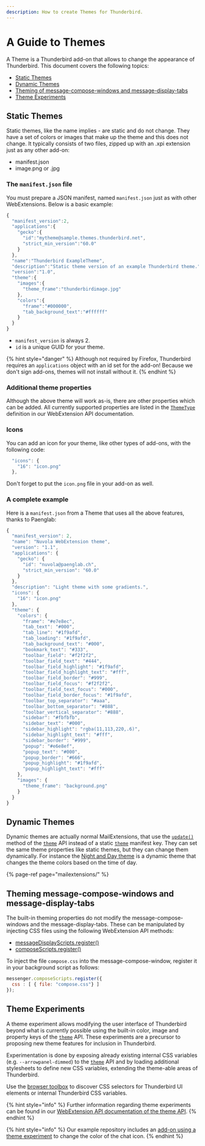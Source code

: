 ```yaml
---
description: How to create Themes for Thunderbird.
---
```


# A Guide to Themes

A Theme is a Thunderbird add-on that allows to change the appearance of Thunderbird. This document covers the following topics:

* [Static Themes](web-extension-themes.md#static-themes)
* [Dynamic Themes](web-extension-themes.md#dynamic-themes)
* [Theming of message-compose-windows and message-display-tabs](web-extension-themes.md#theming-message-compose-windows-and-message-display-tabs)
* [Theme Experiments](web-extension-themes.md#theme-experiments)

## Static Themes

Static themes, like the name implies - are static and do not change. They have a set of colors or images that make up the theme and this does not change. It typically consists of two files, zipped up with an .xpi extension just as any other add-on:

* manifest.json
* image.png or .jpg

### The `manifest.json` file

You must prepare a JSON manifest, named `manifest.json` just as with other WebExtensions. Below is a basic example:

```javascript
{
  "manifest_version":2,
  "applications":{
    "gecko":{
      "id":"mytheme@sample.themes.thunderbird.net",
      "strict_min_version":"60.0"
    }
  },
  "name":"Thunderbird ExampleTheme",
  "description":"Static theme version of an example Thunderbird theme.",
  "version":"1.0",
  "theme":{
    "images":{
      "theme_frame":"thunderbirdimage.jpg"
    },
    "colors":{
      "frame":"#000000",
      "tab_background_text":"#ffffff"
    }
  }
}
```

* `manifest_version` is always 2.
* `id` is a unique GUID for your theme.

{% hint style="danger" %}
Although not required by Firefox, Thunderbird requires an `applications` object with an id set for the add-on! Because we don't sign add-ons, themes will not install without it.
{% endhint %}

### Additional theme properties

Although the above theme will work as-is, there are other properties which can be added. All currently supported properties are listed in the [`ThemeType`](https://webextension-api.thunderbird.net/en/latest/theme.html#theme-themetype) definition in our WebExtension API documentation.

### Icons

You can add an icon for your theme, like other types of add-ons, with the following code:

```javascript
  "icons": {
    "16": "icon.png"
  },
```

Don't forget to put the `icon.png` file in your add-on as well.

### A complete example

Here is a `manifest.json` from a Theme that uses all the above features, thanks to Paenglab:

```javascript
{
  "manifest_version": 2,
  "name": "Nuvola WebExtension theme",
  "version": "1.1",
  "applications": {
    "gecko": {
      "id": "nuvola@paenglab.ch",
      "strict_min_version": "60.0"
    }
  },
  "description": "Light theme with some gradients.",
  "icons": {
    "16": "icon.png"
  },
  "theme": {
    "colors": {
      "frame": "#e7e8ec",
      "tab_text": "#000",
      "tab_line": "#1f9afd",
      "tab_loading": "#1f9afd",
      "tab_background_text": "#000",
      "bookmark_text": "#333",
      "toolbar_field": "#f2f2f2",
      "toolbar_field_text": "#444",
      "toolbar_field_highlight": "#1f9afd",
      "toolbar_field_highlight_text": "#fff",
      "toolbar_field_border": "#999",
      "toolbar_field_focus": "#f2f2f2",
      "toolbar_field_text_focus": "#000",
      "toolbar_field_border_focus": "#1f9afd",
      "toolbar_top_separator": "#aaa",
      "toolbar_bottom_separator": "#888",
      "toolbar_vertical_separator": "#888",
      "sidebar": "#fbfbfb",
      "sidebar_text": "#000",
      "sidebar_highlight": "rgba(11,113,220,.6)",
      "sidebar_highlight_text": "#fff",
      "sidebar_border": "#999",
      "popup": "#e6e8ef",
      "popup_text": "#000",
      "popup_border": "#666",
      "popup_highlight": "#1f9afd",
      "popup_highlight_text": "#fff"
    },
    "images": {
      "theme_frame": "background.png"
    }
  }
}
```

## Dynamic Themes

Dynamic themes are actually normal MailExtensions, that use the [`update()`](https://webextension-api.thunderbird.net/en/latest/theme.html#update-windowid-details) method of the [`theme`](https://webextension-api.thunderbird.net/en/latest/theme.html#theme) API instead of a static [`theme`](https://webextension-api.thunderbird.net/en/latest/theme.html) manifest key. They can set the same theme properties like static themes, but they can change them dynamically. For instance the [Night and Day theme](https://addons.thunderbird.net/addon/night-and-day-dynamic/) is a dynamic theme that changes the theme colors based on the time of day.

{% page-ref page="mailextensions/" %}

## Theming message-compose-windows and message-display-tabs

The built-in theming properties do not modify the message-compose-windows and the message-display-tabs. These can be manipulated by injecting CSS files using the following WebExtension API methods:

* [messageDisplayScripts.register\(\)](https://webextension-api.thunderbird.net/en/latest/messageDisplayScripts.html#register-messagedisplayscriptoptions)
* [composeScripts.register\(\)](https://webextension-api.thunderbird.net/en/latest/composeScripts.html#register-composescriptoptions)

To inject the file `compose.css` into the message-compose-window, register it in your background script as follows:

```javascript
messenger.composeScripts.register({
  css : [ { file: "compose.css"} ]
});
```

## Theme Experiments

A theme experiment allows modifying the user interface of Thunderbird beyond what is currently possible using the built-in color, image and property keys of the [`theme`](https://webextension-api.thunderbird.net/en/latest/theme.html) API. These experiments are a precursor to proposing new theme features for inclusion in Thunderbird. 

Experimentation is done by exposing already existing internal CSS variables \(e.g. `--arrowpanel-dimmed`\) to the [`theme`](https://webextension-api.thunderbird.net/en/latest/theme.html) API and by loading additional stylesheets to define new CSS variables, extending the theme-able areas of Thunderbird.

Use the [browser toolbox](https://developer.mozilla.org/en-US/docs/Tools/Browser_Toolbox) to discover CSS selectors for Thunderbird UI elements or internal Thunderbird CSS variables.

{% hint style="info" %}
Further information regarding theme experiments can be found in our [WebExtension API documentation of the theme API](https://webextension-api.thunderbird.net/en/latest/theme.html).
{% endhint %}

{% hint style="info" %}
Our example repository includes an [add-on using a theme experiment](https://github.com/thundernest/sample-extensions/tree/master/theme_experiment) to change the color of the chat icon.
{% endhint %}



